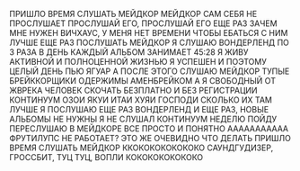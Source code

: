 ПРИШЛО ВРЕМЯ СЛУШАТЬ МЕЙДКОР
МЕЙДКОР САМ СЕБЯ НЕ ПРОСЛУШАЕТ
ПРОСЛУШАЙ ЕГО, ПРОСЛУШАЙ ЕГО ЕЩЕ РАЗ
ЗАЧЕМ МНЕ НУЖЕН ВИЧХАУС, У МЕНЯ НЕТ ВРЕМЕНИ ЧТОБЫ ЕБАТЬСЯ С НИМ
ЛУЧШЕ ЕЩЕ РАЗ ПОСЛУШАТЬ МЕЙДКОР
Я СЛУШАЮ ВОНДЕРЛЕНД ПО 3 РАЗА В ДЕНЬ
КАЖДЫЙ АЛЬБОМ ЗАНИМАЕТ 45:28
Я ЖИВУ АКТИВНОЙ И ПОЛНОЦЕННОЙ ЖИЗНЬЮ
Я УСПЕШЕН И ПОЭТОМУ ЦЕЛЫЙ ДЕНЬ ПЬЮ ЯГУАР
А ПОСЛЕ ЭТОГО СЛУШАЮ МЕЙДКОР
ТУПЫЕ БРЕЙККОРЩИКИ ОДЕРЖИМЫ АМЕНБРЕЙКОМ
А Я СВОБОДНЫЙ ОТ ЖВРЕКА ЧЕЛОВЕК
СКОЧАТЬ БЕЗПЛАТНО И БЕЗ РЕГИСТРАЦИИ КОНТИНУУМ
ОЗОИ ЯКУИ ИТАИ ХУЯИ ГОСПОДИ СКОЛЬКО ИХ ТАМ
ЛУЧШЕ Я ПОСЛУШАЮ ЕЩЕ РАЗ ВОНДЕРЛЕНД
И ЕЩЕ РАЗ, НОВЫЕ АЛЬБОМЫ НЕ НУЖНЫ
Я НЕ СЛУШАЛ КОНТИНУУМ НЕДЕЛЮ
ПОЙДУ ПЕРЕСЛУШАЮ
В МЕЙДКОРЕ ВСЕ ПРОСТО И ПОНЯТНО
ААААААААААА
ФРУТИЛУПС НЕ РАБОТАЕТ? ЭТО ЖЕ ОЧЕВИДНО ЧТО ДЕЛАТЬ
ПРИШЛО ВРЕМЯ СЛУШАТЬ МЕЙДКОР
ККОКОКОКОКОКОКО
САУНДГУДИЗЕР, ГРОССБИТ, ТУЦ ТУЦ, ВОПЛИ
КОКОКОКОКОКОКО
